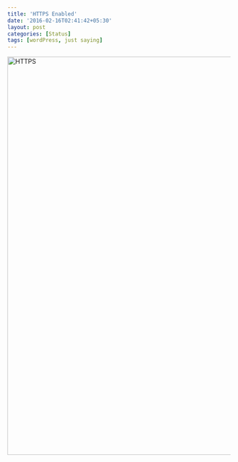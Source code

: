 ```yaml
---
title: 'HTTPS Enabled'
date: '2016-02-16T02:41:42+05:30'
layout: post
categories: [Status]
tags: [wordPress, just saying]
---
```


<img class="alignnone size-full wp-image-2027" src="https://www.suniljoseph.net/wp-content/uploads/2016/02/HTTPS.jpg" alt="HTTPS" width="643" height="898" />
